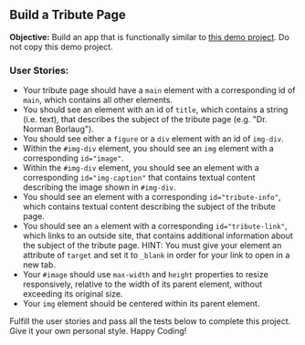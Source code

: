 ## Build a Tribute Page

**Objective:** Build an app that is functionally similar to [this demo project](https://tribute-page.freecodecamp.rocks). Do not copy this demo project.

### User Stories:

- Your tribute page should have a `main` element with a corresponding id of `main`, which contains all other elements.
- You should see an element with an id of `title`, which contains a string (i.e. text), that describes the subject of the tribute page (e.g. "Dr. Norman Borlaug").
- You should see either a `figure` or a `div` element with an id of `img-div`.
- Within the `#img-div` element, you should see an `img` element with a corresponding `id="image"`.
- Within the `#img-div` element, you should see an element with a corresponding `id="img-caption"` that contains textual content describing the image shown in `#img-div`.
- You should see an element with a corresponding `id="tribute-info"`, which contains textual content describing the subject of the tribute page.
- You should see an `a` element with a corresponding `id="tribute-link"`, which links to an outside site, that contains additional information about the subject of the tribute page. HINT: You must give your element an attribute of `target` and set it to `_blank` in order for your link to open in a new tab.
- Your `#image` should use `max-width` and `height` properties to resize responsively, relative to the width of its parent element, without exceeding its original size.
- Your `img` element should be centered within its parent element.

Fulfill the user stories and pass all the tests below to complete this project. Give it your own personal style. Happy Coding!
